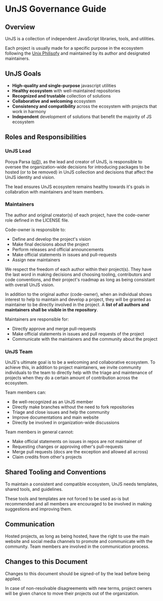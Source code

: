 # UnJS Governance Guide

## Overview

UnJS is a collection of independent JavaScript libraries, tools, and utilities.

Each project is usually made for a specific purpose in the ecosystem following the [Unix Philisofy](http://www.catb.org/~esr/writings/taoup/html/ch01s06.html) and maintained by its author and designated maintainers.

## UnJS Goals

 - **High-quality and single-purpose** javascript utilities
 - **Healthy ecosystem** with well-maintained repositories
 - **Recognized and trustable** collection of solutions
 - **Collaborative and welcoming** ecosystem
 - **Consistency and compatibility** across the ecosystem with projects that work in harmony
 - **Independent** development of solutions that benefit the majority of JS ecosystem

## Roles and Responsibilities

### UnJS Lead

Pooya Parsa ([pi0](http://github.com/pi0)), as the lead and creator of UnJS, is responsible to oversee the organization-wide decisions for introducing packages to be hosted (or to be removed) in UnJS collection and decisions that affect the UnJS identity and vision.

The lead ensures UnJS ecosystem remains healthy towards it's goals in collabration with maintainers and team members.

### Maintainers

The author and original creator(s) of each project, have the code-owner role defined in the LICENSE file.

Code-owner is responsible to:

- Define and develop the project's vision
- Make final decisions about the project
- Perform releases and official announcements
- Make official statements in issues and pull-requests
- Assign new maintainers

We respect the freedom of each author within their project(s). They have the last word in making decisions and choosing tooling, contributors and code conventions, and their project's roadmap as long as being consistant with overall UnJS vision.

In addition to the original author (code-owner), when an individual shows interest to help to maintain and develop a project, they will be granted as maintainer to be directly involved in the project. A **list of all authors and maintainers shall be visible in the repository**.

Maintainers are responsible for:

- Directly approve and merge pull-requests
- Make official statements in issues and pull requests of the project
- Communicate with the maintainers and the community about the project

### UnJS Team

UnJS's ultimate goal is to be a welcoming and collaborative ecosystem. To achieve this, in addition to project maintainers, we invite community individuals to the team to directly help with the triage and maintenance of projects when they do a certain amount of contribution across the ecosystem.

Team members can:

- Be well-recognized as an UnJS member
- Directly make branches without the need to fork repositories
- Triage and close issues and help the community
- Improve documentations and main website
- Directly be involved in organization-wide discussions

Team members in general cannot:

- Make official statements on issues in repos are not maintainer of
- Requesting changes or approving other's pull-requests
- Merge pull requests (docs are the exception and allowed all across)
- Claim credits from other's projects

## Shared Tooling and Conventions

To maintain a consistent and compatible ecosystem, UnJS needs templates, shared tools, and guidelines.

These tools and templates are not forced to be used as-is but recommended and all members are encouraged to be involved in making suggestions and improving them.

## Communication

Hosted projects, as long as being hosted, have the right to use the main website and social media channels to promote and communicate with the community. Team members are involved in the communication process.

## Changes to this Document

Changes to this document should be signed-of by the lead before being applied.

In case of non-resolvable disagreements with new terms, project owners will be given chance to move their projects out of the organization.
